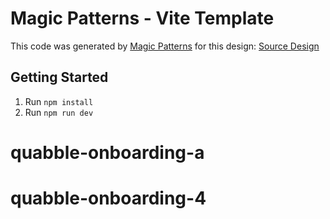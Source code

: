 # Magic Patterns - Vite Template

This code was generated by [Magic Patterns](https://magicpatterns.com) for this design: [Source Design](https://www.magicpatterns.com/c/q6nqytwbscduhypxh8hgjw)


## Getting Started

1. Run `npm install`
2. Run `npm run dev`
# quabble-onboarding-a
# quabble-onboarding-4
